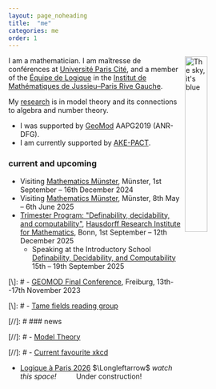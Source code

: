 ```yaml
---
layout: page_noheading
title:  "me"
categories: me
order: 1
---
```


<a href="/IMAGES/sky.jpg"><img src="/IMAGES/sky.jpg" alt="The sky, it's blue" title="The sky, it's blue" align="right" width="30%"></a>
I am a mathematician.
I am maîtresse de conférences
at [Université Paris Cité][UPC], and a member of the [Équipe de Logique][LM] in the [Institut de Mathématiques de Jussieu–Paris Rive Gauche][IMJ-PRG].

My [research][research] is in model theory and its connections to algebra and number theory.

- I was supported by [GeoMod][GeoMod] AAPG2019 (ANR-DFG).
- I am currently supported by [AKE-PACT][AKE-PACT].

<!--
<a href="./seine2.jpg"><img src="/seine.jpg" alt="The river Seine" width="100%" style="display:block; margin-left: auto; margin-right: auto;"></a>
-->


### current and upcoming

- Visiting [Mathematics Münster](https://www.uni-muenster.de/MathematicsMuenster/), Münster, 1st September &ndash; 16th December 2024
- Visiting [Mathematics Münster](https://www.uni-muenster.de/MathematicsMuenster/), Münster, 8th May &ndash; 6th June 2025
- <a class="linkresearchmain" href="https://www.mathematics.uni-bonn.de/him/programs/future/him-trimester-program-definability-decidability-and-computability">Trimester Program: "Definability, decidability, and computability"</a>, [Hausdorff Research Institute for Mathematics](https://www.mathematics.uni-bonn.de/him), Bonn, 1st September &ndash; 12th December 2025
    - Speaking at the Introductory School <a class="linkresearchmain" href="https://www.mathematics.uni-bonn.de/him/programs/future/him-trimester-program-definability-decidability-and-computability#School">Definability, Decidability, and Computability</a><br>15th &ndash; 19th September 2025


[\\]: # - [GEOMOD Final Conference](https://fgallinaro.github.io/geomod-conference.github.io/), Freiburg, 13th--17th November 2023

[\\]: # - [Tame fields reading group](https://www.uni-muenster.de/IVV5WS/WebHop/user/sramello/tame/)

[//]: # ### news

[//]: # - [Model Theory](https://msp.org/mt)

[//]: # - [Current favourite xkcd](https://xkcd.com/2668/)

<ul>
<li>
<a class="linkunderconstruction" href="">Logique à Paris 2026</a> $\Longleftarrow$ <i>watch this space!</i>
<a class="construction">&nbsp;&nbsp;&nbsp;&nbsp;&nbsp;&nbsp;</a>
&nbsp;
Under construction!
&nbsp;
<a class="construction">&nbsp;&nbsp;&nbsp;&nbsp;&nbsp;&nbsp;</a>
</li>
</ul>

[research]: research.html
[LAP]: logiqueaparis.html
[teaching]: teaching.html
[smorgasbord]: smorgasbord.html
[contact]: /contact.html
[UPC]:	https://u-paris.fr/
[IMJ-PRG]: https://www.imj-prg.fr/
[LM]:	https://www.imj-prg.fr/lm/
[GeoMod]: https://home.mathematik.uni-freiburg.de/palacin/GeoMod/
[AKE-PACT]: ./
[JSL]:	https://msp.org/mt/
[Model Theory]:	https://msp.org/mt/

